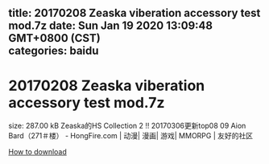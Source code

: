 
title: 20170208 Zeaska viberation accessory test mod.7z
date: Sun Jan 19 2020 13:09:48 GMT+0800 (CST)    
categories: baidu
---

# 20170208 Zeaska viberation accessory test mod.7z
size: 287.00 kB
 Zeaska的HS Collection 2 !! 20170306更新top08 09 Aion Bard（271＃楼） - HongFire.com | 动漫| 漫画| 游戏| MMORPG | 友好的社区
 

[How to download](https://bpcam.bemobtrk.com/go/2ceec3aa-1ca2-46d6-b9ff-aaa5c184517c?jno=771)